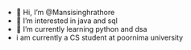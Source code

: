- 👋 Hi, I’m @Mansisinghrathore
- 👀 I’m interested in java and sql
- 🌱 I’m currently learning python and dsa
- i am currently a CS student at poornima university

<!---
Mansisinghrathore/Mansisinghrathore is a ✨ special ✨ repository because its `README.md` (this file) appears on your GitHub profile.
You can click the Preview link to take a look at your changes.
--->
